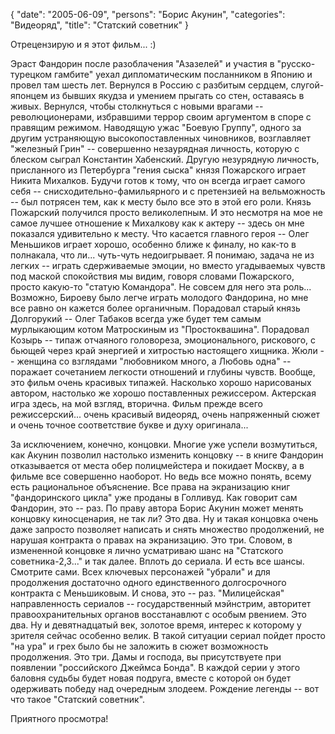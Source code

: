 {
   "date": "2005-06-09",
   "persons": "Борис Акунин",
   "categories": "Видеоряд",
   "title": "Статский советник"
}

Отрецензирую и я этот фильм... :)

Эраст Фандорин после разоблачения "Азазелей" и участия в "русско-турецком гамбите" уехал дипломатическим посланником в Японию и провел там шесть лет. Вернулся в Россию с разбитым сердцем, слугой-японцем из бывших якудза и умением прыгать со стен, оставаясь в живых. Вернулся, чтобы столкнуться с новыми врагами -- революционерами, избравшими террор своим аргументом в споре с правящим режимом. Наводящую ужас "Боевую Группу", одного за другим устраняющую высокопоставленных чиновников, возглавляет "железный Грин" -- совершенно незаурядная личность, которую с блеском сыграл Константин Хабенский. Другую незурядную личность, присланного из Петербурга "гения сыска" князя Пожарского играет Никита Михалков. Будучи готов к тому, что он всегда играет самого себя -- снисходительно-фамильярного и с претензией на вельможность -- был потрясен тем, как к месту было все это в этой его роли. Князь Пожарский получился просто великолепным. И это несмотря на мое не самое лучшее отношение к Михалкову как к актеру -- здесь он мне показался удивительно к месту. Что касается главного героя -- Олег Меньшиков играет хорошо, особенно ближе к финалу, но как-то в полнакала, что ли... чуть-чуть недоигрывает. Я понимаю, задача не из легких -- играть сдерживаемые эмоции, но вместо угадываемых чувств под маской спокойствия мы видим, говоря словами Пожарского, просто какую-то "статую Командора". Не совсем для него эта роль... Возможно, Бироеву было легче играть молодого Фандорина, но мне все равно он кажется более органичным. Порадовал старый князь Долгорукий -- Олег Табаков всегда уже будет тем самым мурлыкающим котом Матроскиным из "Простоквашина". Порадовал Козырь -- типаж отчаяного головореза, эмоционального, рискового, с бьющей через край энергией и хитростью настоящего хищника. Жюли -- женщина со взглядами "любовником много, а Любовь одна" -- поражает сочетанием легкости отношений и глубины чувств. Вообще, это фильм очень красивых типажей. Насколько хорошо нарисованых автором, настолько же хорошо поставленных режиссером. Актерская игра здесь, на мой взгляд, вторична. Фильм прежде всего режиссерский... очень красивый видеоряд, очень напряженный сюжет и очень точное соответствие букве и духу оригинала...

За исключением, конечно, концовки. Многие уже успели возмутиться, как Акунин позволил настолько изменить концовку -- в книге Фандорин отказывается от места обер полицмейстера и покидает Москву, а в фильме все совершенно наоборот. Но ведь все можно понять, всему есть рациональное объяснение. Все права на экранизацию книг "фандоринского цикла" уже проданы в Голливуд. Как говорит сам Фандорин, это -- раз. По праву автора Борис Акунин может менять концовку киносценария, не так ли? Это два. Ну и такая концовка очень даже запросто позволяет написать и снять множество продолжений, не нарушая контракта о правах на экранизацию. Это три. Словом, в измененной концовке я лично усматриваю шанс на "Статского советника-2,3..." и так далее. Вплоть до сериала. И есть все шансы. Смотрите сами. Всех ключевых персонажей "убрали" и для продолжения достаточно одного единственного долгосрочного контракта с Меньшиковым. И снова, это -- раз. "Милицейская" направленность сериалов -- государственный мэйнстрим, авторитет правоохранительных органов восстанавлют с особым рвением. Это два. Ну и девятнадцатый век, золотое время, интерес к которому у зрителя сейчас особенно велик. В такой ситуации сериал пойдет просто "на ура" и грех было бы не заложить в сюжет возможность продолжения. Это три. Дамы и господа, вы присутствуете при появлении "российского Джеймса Бонда". В каждой серии у этого баловня судьбы будет новая подруга, вместе с которой он будет одерживать победу над очередным злодеем. Рождение легенды -- вот что такое "Статский советник".

Приятного просмотра!
